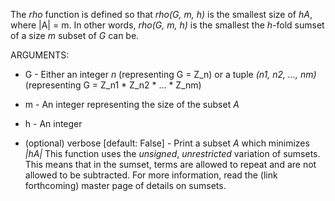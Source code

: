 The _rho_ function is defined so that _rho(G, m, h)_ is the smallest size of _hA_, where \|A\| = m. In other words, _rho(G, m, h)_ is the smallest the _h_-fold sumset of a size _m_ subset of _G_ can be.

ARGUMENTS:

* G - Either an integer _n_ (representing G = Z\_n) or a tuple _(n1, n2, ..., nm)_ (representing G = Z\_n1 * Z\_n2 * ... * Z\_nm)

* m - An integer representing the size of the subset _A_

* h - An integer

* (optional) verbose \[default: False\] - Print a subset _A_ which minimizes _|hA|_
This function uses the _unsigned_, _unrestricted_ variation of sumsets. This means that in the sumset, terms are allowed to repeat and are not allowed to be subtracted. For more information, read the (link forthcoming) master page of details on sumsets.
